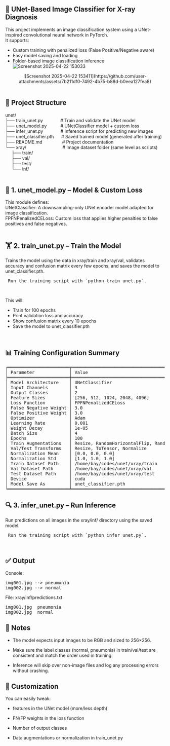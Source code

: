 ## 🧠 UNet-Based Image Classifier for X-ray Diagnosis

This project implements an image classification system using a UNet-inspired convolutional neural network in PyTorch. </br>
It supports:
 - Custom training with penalized loss (False Positive/Negative aware)</br>
 - Easy model saving and loading</br>
 - Folder-based image classification inference</br>
![Screenshot 2025-04-22 153033](https://github.com/user-attachments/assets/4c9e9029-cc0e-4005-a37f-737f3fbd3826)
 <center>![Screenshot 2025-04-22 153411](https://github.com/user-attachments/assets/7b211df0-7492-4b75-b88d-b0eea127fea8)</center></br>

## 📁 Project Structure

unet/</br>
├── train_unet.py&nbsp;&nbsp;&nbsp;&nbsp;&nbsp;&nbsp;&nbsp;&nbsp;&nbsp;&nbsp;&nbsp;&nbsp;&nbsp;&nbsp;# Train and validate the UNet model</br>
├── unet_model.py&nbsp;&nbsp;&nbsp;&nbsp;&nbsp;&nbsp;&nbsp;&nbsp;&nbsp;&nbsp;&nbsp;# UNetClassifier model + custom loss</br>
├── infer_unet.py&nbsp;&nbsp;&nbsp;&nbsp;&nbsp;&nbsp;&nbsp;&nbsp;&nbsp;&nbsp;&nbsp;&nbsp;&nbsp;&nbsp;# Inference script for predicting new images</br>
├── unet_classifier.pth&nbsp;&nbsp;&nbsp;&nbsp;&nbsp;&nbsp;# Saved trained model (generated after training)</br>
├── README.md&nbsp;&nbsp;&nbsp;&nbsp;&nbsp;&nbsp;&nbsp;&nbsp;&nbsp;&nbsp;&nbsp;&nbsp;&nbsp;&nbsp;&nbsp;&nbsp;# Project documentation</br>
└── xray/&nbsp;&nbsp;&nbsp;&nbsp;&nbsp;&nbsp;&nbsp;&nbsp;&nbsp;&nbsp;&nbsp;&nbsp;&nbsp;&nbsp;&nbsp;&nbsp;&nbsp;&nbsp;&nbsp;&nbsp;&nbsp;&nbsp;&nbsp;&nbsp;&nbsp;&nbsp;&nbsp;&nbsp;&nbsp;# Image dataset folder (same level as scripts)</br>
&nbsp;&nbsp;&nbsp;&nbsp;&nbsp;├── train/</br>
&nbsp;&nbsp;&nbsp;&nbsp;&nbsp;├── val/</br>
&nbsp;&nbsp;&nbsp;&nbsp;&nbsp;├── test/</br>
&nbsp;&nbsp;&nbsp;&nbsp;&nbsp;└── inf/</br>
</br>
## 🧠 1. unet_model.py – Model & Custom Loss

This module defines:</br>
UNetClassifier: A downsampling-only UNet encoder model adapted for image classification.</br>
FPFNPenalizedCELoss: Custom loss that applies higher penalties to false positives and false negatives.</br>
</br>
## 🏋️ 2. train_unet.py – Train the Model

Trains the model using the data in xray/train and xray/val, validates accuracy and confusion matrix every few epochs, and saves the model to unet_classifier.pth.

<pre> Run the training script with `python train_unet.py`. </pre></br>

This will:</br>
 - Train for 100 epochs</br>
 - Print validation loss and accuracy</br>
 - Show confusion matrix every 10 epochs</br>
 - Save the model to unet_classifier.pth</br>
 
 </br>

 ## 📊 Training Configuration Summary

<pre>
╒═══════════════════════╤═══════════════════════════════════════════════════════════════════╕
│ Parameter             │ Value                                                             │
╞═══════════════════════╪═══════════════════════════════════════════════════════════════════╡
│ Model Architecture    │ UNetClassifier                                                    │
│ Input Channels        │ 3                                                                 │
│ Output Classes        │ 2                                                                 │
│ Feature Sizes         │ [256, 512, 1024, 2048, 4096]                                      │
│ Loss Function         │ FPFNPenalizedCELoss                                               │
│ False Negative Weight │ 3.0                                                               │
│ False Positive Weight │ 3.0                                                               │
│ Optimizer             │ Adam                                                              │
│ Learning Rate         │ 0.001                                                             │
│ Weight Decay          │ 1e-05                                                             │
│ Batch Size            │ 4                                                                 │
│ Epochs                │ 100                                                               │
│ Train Augmentations   │ Resize, RandomHorizontalFlip, RandomRotation, ToTensor, Normalize │
│ Val/Test Transforms   │ Resize, ToTensor, Normalize                                       │
│ Normalization Mean    │ [0.0, 0.0, 0.0]                                                   │
│ Normalization Std     │ [1.0, 1.0, 1.0]                                                   │
│ Train Dataset Path    │ /home/bay/codes/unet/xray/train                                   │
│ Val Dataset Path      │ /home/bay/codes/unet/xray/val                                     │
│ Test Dataset Path     │ /home/bay/codes/unet/xray/test                                    │
│ Device                │ cuda                                                              │
│ Model Save As         │ unet_classifier.pth                                               │
╘═══════════════════════╧═══════════════════════════════════════════════════════════════════╛
</pre>
 
 ## 🔍 3. infer_unet.py – Run Inference
 
Run predictions on all images in the xray/inf/ directory using the saved model.

<pre> Run the training script with `python infer_unet.py`. </pre></br>
## ✅ Output
Console:
<pre>
img001.jpg --> pneumonia
img002.jpg --> normal</pre>

File: xray/inf/predictions.txt
<pre>
img001.jpg	pneumonia
img002.jpg	normal</pre>

## 📝 Notes

 - The model expects input images to be RGB and sized to 256×256.
 
 - Make sure the label classes (normal, pneumonia) in train/val/test are consistent and match the order used in training.
 
 - Inference will skip over non-image files and log any processing errors without crashing.
 
## 🔧 Customization

You can easily tweak:

 - features in the UNet model (more/less depth)

 - FN/FP weights in the loss function

 - Number of output classes

 - Data augmentations or normalization in train_unet.py
